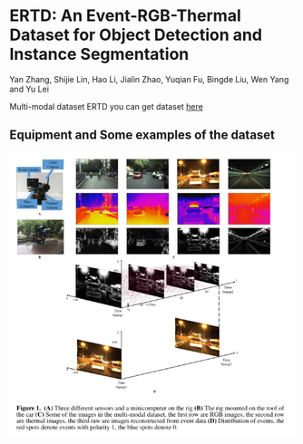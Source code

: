 # ERTD: An Event-RGB-Thermal Dataset for Object Detection and Instance Segmentation
Yan Zhang, Shijie Lin, Hao Li, Jialin Zhao, Yuqian Fu, Bingde Liu, Wen Yang and Yu Lei

Multi-modal dataset ERTD
you can get dataset  [here](https://mega.nz/fm/kUMUDQIa)
## Equipment and Some examples of the dataset
![Alt text](https://github.com/ZyAndrew/ERTD/blob/master/images/figure1.png)
